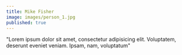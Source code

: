 ```yaml
---
title: Mike Fisher
image: images/person_1.jpg
published: true
---
```

"Lorem ipsum dolor sit amet, consectetur adipisicing elit. Voluptatem, deserunt eveniet veniam. Ipsam, nam, voluptatum"